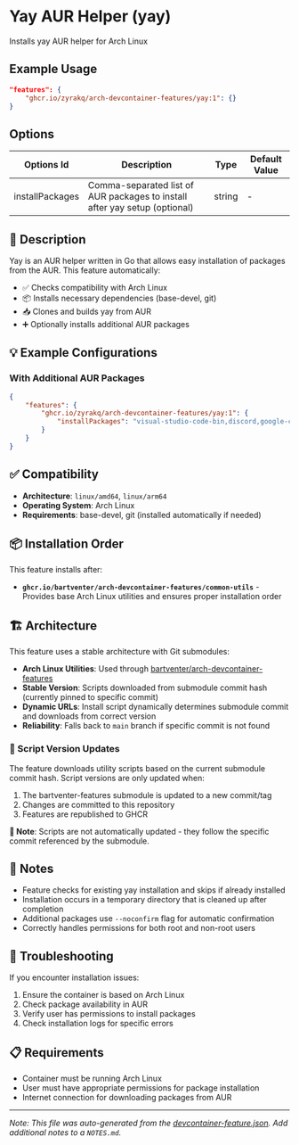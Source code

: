 
# Yay AUR Helper (yay)

Installs yay AUR helper for Arch Linux

## Example Usage

```json
"features": {
    "ghcr.io/zyrakq/arch-devcontainer-features/yay:1": {}
}
```

## Options

| Options Id | Description | Type | Default Value |
|-----|-----|-----|-----|
| installPackages | Comma-separated list of AUR packages to install after yay setup (optional) | string | - |

## 📝 Description

Yay is an AUR helper written in Go that allows easy installation of packages from the AUR. This feature automatically:

-   ✅ Checks compatibility with Arch Linux
-   📦 Installs necessary dependencies (base-devel, git)
-   📥 Clones and builds yay from AUR
-   ➕ Optionally installs additional AUR packages

## 💡 Example Configurations

### With Additional AUR Packages
```json
{
    "features": {
        "ghcr.io/zyrakq/arch-devcontainer-features/yay:1": {
            "installPackages": "visual-studio-code-bin,discord,google-chrome"
        }
    }
}
```

## ✅ Compatibility

-   **Architecture**: `linux/amd64`, `linux/arm64`
-   **Operating System**: Arch Linux
-   **Requirements**: base-devel, git (installed automatically if needed)

## 📦 Installation Order

This feature installs after:
-   **`ghcr.io/bartventer/arch-devcontainer-features/common-utils`** - Provides base Arch Linux utilities and ensures proper installation order

## 🏗️ Architecture

This feature uses a stable architecture with Git submodules:

-   **Arch Linux Utilities**: Used through [bartventer/arch-devcontainer-features](https://github.com/bartventer/arch-devcontainer-features)
-   **Stable Version**: Scripts downloaded from submodule commit hash (currently pinned to specific commit)
-   **Dynamic URLs**: Install script dynamically determines submodule commit and downloads from correct version
-   **Reliability**: Falls back to `main` branch if specific commit is not found

### 🔄 Script Version Updates

The feature downloads utility scripts based on the current submodule commit hash. Script versions are only updated when:
1.  The bartventer-features submodule is updated to a new commit/tag
2.  Changes are committed to this repository
3.  Features are republished to GHCR

**📝 Note**: Scripts are not automatically updated - they follow the specific commit referenced by the submodule.

## 📝 Notes

-   Feature checks for existing yay installation and skips if already installed
-   Installation occurs in a temporary directory that is cleaned up after completion
-   Additional packages use `--noconfirm` flag for automatic confirmation
-   Correctly handles permissions for both root and non-root users

## 🔧 Troubleshooting

If you encounter installation issues:

1.  Ensure the container is based on Arch Linux
2.  Check package availability in AUR
3.  Verify user has permissions to install packages
4.  Check installation logs for specific errors

## 📋 Requirements

-   Container must be running Arch Linux
-   User must have appropriate permissions for package installation
-   Internet connection for downloading packages from AUR


---

_Note: This file was auto-generated from the [devcontainer-feature.json](https://github.com/zyrakq/arch-devcontainer-features/blob/main/src/yay/devcontainer-feature.json).  Add additional notes to a `NOTES.md`._
